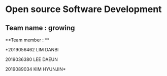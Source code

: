 # Open source Software Development
## Team name : growing

**Team member : **

*2019056462 LIM DANBI

2019036380 LEE DAEUN

2019089034 KIM HYUNJIN*
